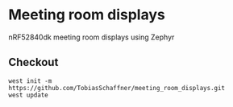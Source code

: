 # Meeting room displays
nRF52840dk meeting room displays using Zephyr

## Checkout
```
west init -m https://github.com/TobiasSchaffner/meeting_room_displays.git
west update
```
